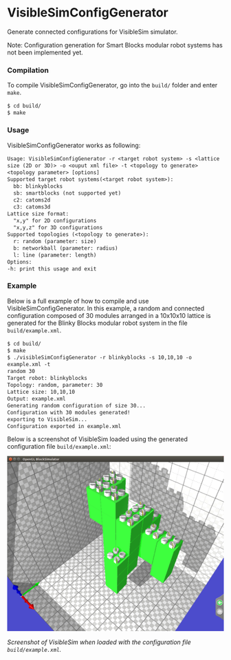 # VisibleSimConfigGenerator

Generate connected configurations for VisibleSim simulator.

Note: Configuration generation for Smart Blocks modular robot systems has not been implemented yet. 

### Compilation

To compile VisibleSimConfigGenerator, go into the `build/` folder and enter `make`.

```
$ cd build/
$ make
```

### Usage

VisibleSimConfigGenerator works as following:

```
Usage: VisibleSimConfigGenerator -r <target robot system> -s <lattice size (2D or 3D)> -o <ouput xml file> -t <topology to generate> <topology parameter> [options]
Supported target robot systems(<target robot system>): 
  bb: blinkyblocks
  sb: smartblocks (not supported yet)
  c2: catoms2d
  c3: catoms3d
Lattice size format:
  "x,y" for 2D configurations
  "x,y,z" for 3D configurations
Supported topologies (<topology to generate>): 
  r: random (parameter: size)
  b: networkball (parameter: radius)
  l: line (parameter: length)
Options:
-h: print this usage and exit
```

### Example

Below is a full example of how to compile and use VisibleSimConfigGenerator. In this example, a random and connected configuration composed of 30 modules arranged in a 10x10x10 lattice is generated for the Blinky Blocks modular robot system in the file `build/example.xml`.

```
$ cd build/
$ make
$ ./visibleSimConfigGenerator -r blinkyblocks -s 10,10,10 -o example.xml -t 
random 30
Target robot: blinkyblocks
Topology: random, parameter: 30
Lattice size: 10,10,10
Output: example.xml
Generating random configuration of size 30...
Configuration with 30 modules generated!
exporting to VisibleSim...
Configuration exported in example.xml
```

Below is a screenshot of VisibleSim loaded using the generated configuration file `build/example.xml`:

![](screenshots/visiblesim-example.png?raw=true)

*Screenshot of VisibleSim when loaded with the configuration file `build/example.xml`.*